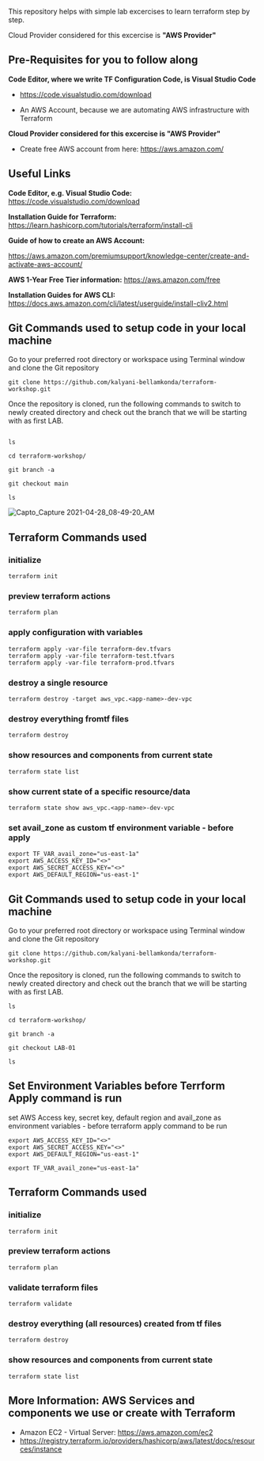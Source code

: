 This repository helps with simple lab excercises to learn terraform step by step.

Cloud Provider considered for this excercise is **"AWS Provider"**

## Pre-Requisites for you to follow along

**Code Editor, where we write TF Configuration Code, is Visual Studio Code**

* https://code.visualstudio.com/download

- An AWS Account, because we are automating AWS infrastructure with Terraform

**Cloud Provider considered for this excercise is "**AWS Provider**"**

* Create free AWS account from here: https://aws.amazon.com/

## Useful Links

**Code Editor, e.g. Visual Studio Code:** https://code.visualstudio.com/download

**Installation Guide for Terraform:** https://learn.hashicorp.com/tutorials/terraform/install-cli

**Guide of how to create an AWS Account:**

https://aws.amazon.com/premiumsupport/knowledge-center/create-and-activate-aws-account/

**AWS 1-Year Free Tier information:** https://aws.amazon.com/free

**Installation Guides for AWS CLI:** https://docs.aws.amazon.com/cli/latest/userguide/install-cliv2.html

## Git Commands used to setup code in your local machine

Go to your preferred root directory or workspace using Terminal window and clone the Git repository

```
git clone https://github.com/kalyani-bellamkonda/terraform-workshop.git
```

Once the repository is cloned, run the following commands to switch to newly created directory and check out the branch that we will be starting with as first LAB.

```

ls

cd terraform-workshop/

git branch -a

git checkout main

ls
```

![Capto_Capture 2021-04-28_08-49-20_AM](https://user-images.githubusercontent.com/40120750/116437687-b178cf00-a81b-11eb-9886-e31156cc986a.gif)

## Terraform Commands used

### initialize

```
terraform init
```

### preview terraform actions

```
terraform plan
```

### apply configuration with variables

```
terraform apply -var-file terraform-dev.tfvars
terraform apply -var-file terraform-test.tfvars
terraform apply -var-file terraform-prod.tfvars
```

### destroy a single resource

```
terraform destroy -target aws_vpc.<app-name>-dev-vpc  
```

### destroy everything fromtf files

```
terraform destroy
```

### show resources and components from current state

```
terraform state list
```

### show current state of a specific resource/data

```
terraform state show aws_vpc.<app-name>-dev-vpc  
```

### set avail_zone as custom tf environment variable - before apply

```
export TF_VAR_avail_zone="us-east-1a"
export AWS_ACCESS_KEY_ID="<>"
export AWS_SECRET_ACCESS_KEY="<>"
export AWS_DEFAULT_REGION="us-east-1"
```

## Git Commands used to setup code in your local machine

Go to your preferred root directory or workspace using Terminal window and clone the Git repository

```
git clone https://github.com/kalyani-bellamkonda/terraform-workshop.git
```

Once the repository is cloned, run the following commands to switch to newly created directory and check out the branch that we will be starting with as first LAB.

```
ls

cd terraform-workshop/

git branch -a

git checkout LAB-01

ls
```

## Set Environment Variables before Terrform Apply command is run

set AWS Access key, secret key, default region and avail_zone as environment variables - before terraform apply command to be run

```
export AWS_ACCESS_KEY_ID="<>"
export AWS_SECRET_ACCESS_KEY="<>"
export AWS_DEFAULT_REGION="us-east-1"

export TF_VAR_avail_zone="us-east-1a"
```

## Terraform Commands used

### initialize

```
terraform init
```

### preview terraform actions

```
terraform plan
```

### validate terraform files

```
terraform validate
```

### destroy everything (all resources) created from tf files

```
terraform destroy
```

### show resources and components from current state

```
terraform state list
```

## More Information: AWS Services and components we use or create with Terraform

- Amazon EC2 - Virtual Server: https://aws.amazon.com/ec2
- https://registry.terraform.io/providers/hashicorp/aws/latest/docs/resources/instance
